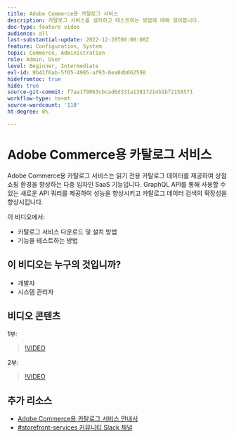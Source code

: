 ```yaml
---
title: Adobe Commerce용 카탈로그 서비스
description: 카탈로그 서비스를 설치하고 테스트하는 방법에 대해 알아봅니다.
doc-type: feature video
audience: all
last-substantial-update: 2022-12-28T00:00:00Z
feature: Configuration, System
topic: Commerce, Administration
role: Admin, User
level: Beginner, Intermediate
exl-id: 9b41f6ab-5f05-4985-af93-8ea8db062598
hidefromtoc: true
hide: true
source-git-commit: f7aa1f0063cbcad6d331a13817214b1bf2158571
workflow-type: tm+mt
source-wordcount: '110'
ht-degree: 0%

---
```


# Adobe Commerce용 카탈로그 서비스

Adobe Commerce용 카탈로그 서비스는 읽기 전용 카탈로그 데이터를 제공하여 상점 쇼핑 환경을 향상하는 다중 임차인 SaaS 기능입니다. GraphQL API를 통해 사용할 수 있는 새로운 API 쿼리를 제공하여 성능을 향상시키고 카탈로그 데이터 검색의 확장성을 향상시킵니다.

이 비디오에서:

- 카탈로그 서비스 다운로드 및 설치 방법
- 기능을 테스트하는 방법

## 이 비디오는 누구의 것입니까?

- 개발자
- 시스템 관리자

## 비디오 콘텐츠

1부:

>[!VIDEO](https://video.tv.adobe.com/v/3415599?quality=12&learn=on)

2부:

>[!VIDEO](https://video.tv.adobe.com/v/3415600?quality=12&learn=on)

## 추가 리소스

- [Adobe Commerce용 카탈로그 서비스 안내서](https://experienceleague.adobe.com/docs/commerce-merchant-services/catalog-service/guide-overview.html)
- [#storefront-services 커뮤니티 Slack 채널](https://magentocommeng.slack.com/?redir=%2Farchives%2FC03HVPG8RS4)
